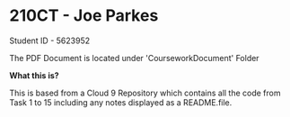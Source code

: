 <h1>210CT - Joe Parkes</h1>
Student ID - 5623952


<p>The PDF Document is located under 'CourseworkDocument' Folder</p>

<b>What this is?</b>
<p>This is based from a Cloud 9 Repository which contains all the code from Task 1 to 15 including any notes displayed as a README.file. </p>